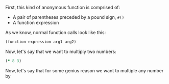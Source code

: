 First, this kind of anonymous function is comprised of:

* A pair of parentheses preceded by a pound sign, `#()`
* A function expression



As we know, normal function calls look like this:

```clojure
(function-expression arg1 arg2)
```

Now, let's say that we want to multiply two numbers:

```clojure
(* 8 3)
```

Now, let's say that for some genius reason we want to multiple any
number by 


